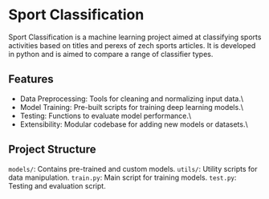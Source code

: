# Sport Classification
Sport Classification is a machine learning project aimed at classifying sports activities based on titles and perexs of zech sports articles. It is developed in python and is aimed to compare a range of classifier types.


## Features
* Data Preprocessing: Tools for cleaning and normalizing input data.\
* Model Training: Pre-built scripts for training deep learning models.\  
* Testing: Functions to evaluate model performance.\  
* Extensibility: Modular codebase for adding new models or datasets.\

  
## Project Structure
```models/```: Contains pre-trained and custom models.
```utils/```: Utility scripts for data manipulation.
```train.py```: Main script for training models.
```test.py```: Testing and evaluation script.
